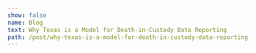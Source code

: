 ```yaml
---
show: false
name: Blog
text: Why Texas is a Model for Death-in-Custody Data Reporting
path: /post/why-texas-is-a-model-for-death-in-custody-data-reporting
---
```

